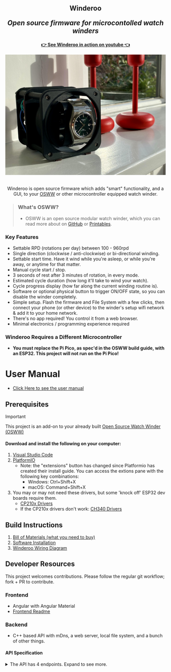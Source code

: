<div align="center">  
  <h2>
    Winderoo
    <p><i>Open source firmware for microcontolled watch winders</i></p>
  </h2>
</div>

<div align="center">
  <a href="https://www.youtube.com/watch?v=BJKpY6Zp8BI" target="_blank"><strong>👉 See Winderoo in action on youtube 👈</strong></a>
  <br>
  <br>
  <img src="./docs/images/splash-image.jpg" alt="Winderoo - The Open Source Watch Winder" width="600">
  <br>
  <br>
  <p>
    Winderoo is open source firmware which adds "smart" functionality, and a GUI, to your <a href="https://github.com/mwood77/osww" target="_blank">OSWW</a> or other microcontroller equipped watch winder.
  </p>
</div>

> ### What's OSWW?
> - OSWW is an open source modular watch winder, which you can read more about on [GitHub](https://github.com/mwood77/osww) or [Printables](https://www.printables.com/model/421249-osww-the-open-source-watch-winder).



### Key Features
* Settable RPD (rotations per day) between 100 - 960rpd
* Single direction (clockwise / anti-clockwise) or bi-directional winding.
* Settable start time. Have it wind while you're asleep, or while you're away, or anytime for that matter. 
* Manual cycle start / stop.
* 3 seconds of rest after 3 minutes of rotation, in every mode.
* Estimated cycle duration (how long it'll take to wind your watch).
* Cycle progress display (how far along the current winding routine is).
* Software or optional physical button to trigger ON/OFF state, so you can disable the winder completely.
* Simple setup. Flash the firmware and File System with a few clicks, then connect your phone (or other device) to the winder's setup wifi network & add it to your home network.
* There's no app required! You control it from a web browser. 
* Minimal electronics / programming experience required


### Winderoo Requires a Different Microcontroller
* **You must replace the Pi Pico, as spec'd in the OSWW build guide, with an ESP32. This project will not run on the Pi Pico!**

# User Manual
* [Click Here to see the user manual](./docs/user-manual.md)

## Prerequisites
> [!IMPORTANT]
> This project is an add-on to your already built [Open Source Watch Winder (OSWW)](https://github.com/mwood77/osww)

#### Download and install the following on your computer:
1. [Visual Studio Code](https://code.visualstudio.com/)
1. [PlatformIO](https://platformio.org/install/ide?install=vscode)
    - Note: the "extensions" button has changed since Platformio has created their install guide. You can access the extions pane with the following key combinations:
        - Windows: Ctrl+Shift+X
        - macOS: Command+Shift+X
1. You may or may not need these drivers, but some 'knock off' ESP32 dev boards require them.
    - [CP210x Drivers](https://www.silabs.com/developers/usb-to-uart-bridge-vcp-drivers?tab=downloads) 
    - If the CP210x drivers don't work:  [CH340 Drivers](https://learn.sparkfun.com/tutorials/how-to-install-ch340-drivers) 


## Build Instructions
1. [Bill of Materials (what you need to buy)](./docs/bom-requirements.md)
1. [Software Installation](./docs/install-software.md)
1. [Winderoo Wiring Diagram](./docs/wiring-diagram.md)


## Developer Resources
This project welcomes contributions. Please follow the regular git workflow; fork + PR to contribute.

### Frontend
- Angular with Angular Material
- [Frontend Readme](./src/angular/osww-frontend/README.md)

### Backend 
- C++ based API with mDns, a web server, local file system, and a bunch of other things.
#### API Specification

<details>

<summary>The API has 4 endpoints. Expand to see more.</summary>

### `status`
  ```
  GET     http://winderoo.local/api/status
  ```
- Provides the current state of Winderoo

#### Response Code 200
- Response Body
  ```json
  {
      "status": "Stopped",
      "rotationsPerDay": "300",
      "direction": "BOTH",
      "hour": "12",
      "minutes": "50",
      "durationInSecondsToCompleteOneRevolution": 8,
      "startTimeEpoch": 0,
      "currentTimeEpoch": 1680555863,
      "estimatedRoutineFinishEpoch": 0,
      "winderEnabled": "1",
      "timerEnabled": "1",
      "db": -67
  }
  ```

### `power`
  ```
  POST     http://winderoo.local/api/power
  ```
- Toggles the winder enable/disable state of Winderoo.

#### Response Code 204
- *No Response Body*

### `update`
  ```
  POST     http://winderoo.local/api/update
  ```
- Updates the state of Winderoo and writes settings to NVRAM
- Accepts the following Request Params:
  ```
    tpd= number
    hour= number
    minutes= number
    timerEnabled= number
    action= START | STOP
    rotationDirection= CW | CCW | BOTH
  ```

Example Request:
  - [`http://winderoo.local/api/update?action=STOP&rotationDirection=BOTH&tpd=300&hour=12&minutes=50`](http://winderoo.local/api/update?action=STOP&rotationDirection=BOTH&tpd=300&hour=12&minutes=50)


#### Response Code 204
- *No Response Body*

### `reset`

  ```
  GET     http://winderoo.local/api/reset
  ```
  - Triggers Winderoo'a reset countdown.
  - WiFi credentials are reset and cleared from NVRAM; Winderoo enters setup mode.

#### Response Code 200
- Response Body
  ```json
  {
      "status": "Resetting"
  }
  ```

</details>
